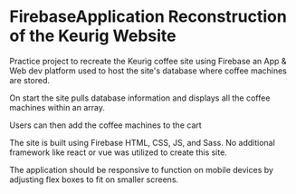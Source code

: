 # FirebaseApplication Reconstruction of the Keurig Website  
Practice project to recreate the Keurig coffee site using Firebase an App & Web dev platform used to host the site's database where coffee machines are stored. 

On start the site pulls database information and displays all the coffee machines within an array. 

Users can then add the coffee machines to the cart 

The site is built using Firebase HTML, CSS, JS, and Sass. No additional framework like react or vue was utilized to create this site.

The application should be responsive to function on mobile devices by adjusting flex boxes to fit on smaller screens. 
